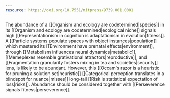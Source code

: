 ```yaml
---
resource: https://doi.org/10.7551/mitpress/9739.001.0001
---
```


The abundance of a [[Organism and ecology are codetermined|species]] in its [[Organism and ecology are codetermined|ecological niche]] signals high [[Representationism in cognition is adaptationism in evolution|fitness]]. A [[Particle systems populate spaces with object instances|population]] which mastered its [[Environment have prenatal effects|environment]], through [[Metabolism influences neural dynamics|metabolic]], [[Memeplexes resemble grativational attractors|reproductive]], and [[Fragmentation granularity fosters mixing in tea and societies|security]] lens, is likely to be abundant. However, this [[Occam's razor is a heuristic for pruning a solution set|heuristic]] [[Categorical perception translates in a blindspot for nuance|misses]] long-tail [[Risk is statistical expectation of loss|risks]]. Abundance should be considered together with [[Perseverence signals fitness|perseverence]]. 